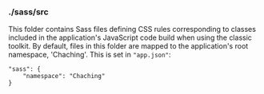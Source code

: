 ### ./sass/src

This folder contains Sass files defining CSS rules corresponding to classes
included in the application's JavaScript code build when using the classic toolkit.
By default, files in this folder are mapped to the application's root namespace, 'Chaching'.
This is set in `"app.json"`:

    "sass": {
        "namespace": "Chaching"
    }
